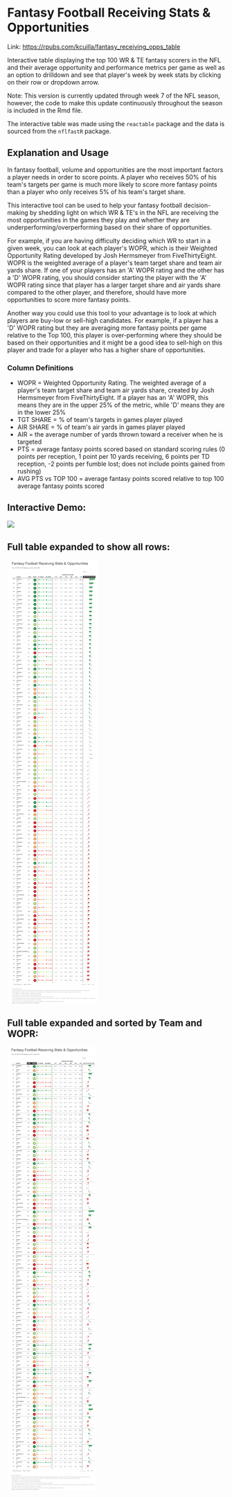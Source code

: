 # Fantasy Football Receiving Stats & Opportunities

Link:  https://rpubs.com/kcuilla/fantasy_receiving_opps_table

Interactive table displaying the top 100 WR & TE fantasy scorers in the NFL and their average opportunity and performance metrics per game as well as an option to drilldown and see that player's week by week stats by clicking on their row or dropdown arrow.

Note: This version is currently updated through week 7 of the NFL season, however, the code to make this update continuously throughout the season is included in the Rmd file.

The interactive table was made using the `reactable` package and the data is sourced from the `nflfastR` package.

## Explanation and Usage

In fantasy football, volume and opportunities are the most important factors a player needs in order to score points. A player who receives 50% of his team's targets per game is much more likely to score more fantasy points than a player who only receives 5% of his team's target share. 

This interactive tool can be used to help your fantasy football decision-making by shedding light on which WR & TE's in the NFL are receiving the most opportunities in the games they play and whether they are underperforming/overperforming based on their share of opportunities. 

For example, if you are having difficulty deciding which WR to start in a given week, you can look at each player's WOPR, which is their Weighted Opportunity Rating developed by Josh Hermsmeyer from FiveThirtyEight. WOPR is the weighted average of a player's team target share and team air yards share. If one of your players has an 'A' WOPR rating and the other has a 'D' WOPR rating, you should consider starting the player with the 'A' WOPR rating since that player has a larger target share and air yards share compared to the other player, and therefore, should have more opportunities to score more fantasy points.

Another way you could use this tool to your advantage is to look at which players are buy-low or sell-high candidates. For example, if a player has a 'D' WOPR rating but they are averaging more fantasy points per game relative to the Top 100, this player is over-performing where they should be based on their opportunities and it might be a good idea to sell-high on this player and trade for a player who has a higher share of opportunities.

### Column Definitions

- WOPR = Weighted Opportunity Rating. The weighted average of a player's team target share and team air yards share, created by Josh Hermsmeyer from FiveThirtyEight. If a player has an 'A' WOPR, this means they are in the upper 25% of the metric, while 'D' means they are in the lower 25%
- TGT SHARE = % of team's targets in games player played
- AIR SHARE = % of team's air yards in games player played
- AIR = the average number of yards thrown toward a receiver when he is targeted
- PTS = average fantasy points scored based on standard scoring rules (0 points per reception, 1 point per 10 yards receiving, 6 points per TD reception, -2 points per fumble lost; does not include points gained from rushing)
- AVG PTS vs TOP 100 = average fantasy points scored relative to top 100 average fantasy points scored

## Interactive Demo:
![](fantasyoppst_interactivedemo.gif)

## Full table expanded to show all rows:
![](fantasyoppsfulltable.png)

## Full table expanded and sorted by Team and WOPR:
![](fantasyoppsfulltable_sorted.png)
